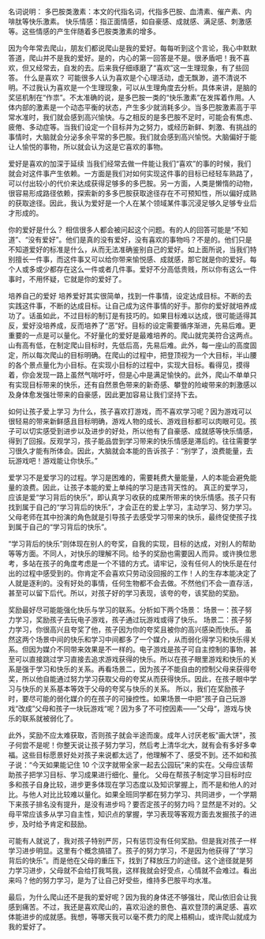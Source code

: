 名词说明：
多巴胺类激素：本文的代指名词，代指多巴胺、血清素、催产素、内啡肽等快乐激素。
快乐情感：指正面情感，如自豪感、成就感、满足感、刺激感等。这些情感的产生伴随着多巴胺类激素的增多。

因为今年常去爬山，朋友们都说爬山是我的爱好。每每听到这个言论，我心中默默答道，爬山并不是我的爱好。是的，内心的第一回答是不是。很矛盾吧！我不喜欢，但又经常去，自发的去。后来我仔细琢磨了“喜欢”这一生理现象，有了些回答。
什么是喜欢？
可能很多人认为喜欢是个心理活动，虚无飘渺，道不清说不明。不过我认为喜欢是一个生理现象，可以从生理角度去分析。具体来讲，是脑的奖惩机制在“作祟”。不太准确的说，是多巴胺一类的“快乐激素”在发挥着作用。人体内部的激素是一个动态平衡的状态，产生多少就消耗多少。当多巴胺激素高于平常水准时，我们就会感到高兴愉快。与之相反的是多巴胺不足时，可能会有焦虑、疲倦、多动症等。当我们设定一个目标并为之努力，或经历新鲜、刺激、有挑战的事情时，大脑就会分泌多余平常的多巴胺。我们就会感到高兴愉悦。大脑偏好于能让人愉悦的事物，所以就会认为这是它喜欢的事物。

爱好是喜欢的加深于延续
当我们经常去做一件能让我们“喜欢”的事的时候，我们就会对这件事产生依赖。一方面是我们对如何实现这件事的目标已经轻车熟路了，可以付出较小的代价来达成获得足够多的多巴胺。另一方面，人类是懒惰的动物，很容易形成路径依赖，探索新的多多巴胺获取途径存在不可预知性，所以偏好成熟的获取途径。因此，我认为爱好是一个人在某个领域某件事沉浸足够久足够专业后才形成的。

你的爱好是什么？
相信很多人都会被问起这个问题。有的人的回答可能是“不知道”、“没有爱好”。他们是真的没有爱好，没有喜欢的事物吗？不是的。他们只是不知道爱好的标准是什么，从而无法准确鉴别自己的爱好。如上面所说，当我们特别擅长一件事，而这件事又可以给你带来愉悦感、成就感，那它就是你的爱好。每个人或多或少都存在这么一件或者几件事。爱好不分高低贵贱，所以你有这么一件事时，不用怀疑，它就是你的爱好了。

培养自己的爱好
培养爱好其实很简单，找到一件事情，设定达成目标。不断的去实践这件事，不断的达成目标。让自己成为这件事情的好手。那你的爱好就培养成功了。话虽如此，不过目标的制订是有技巧的。如果目标难以达成，很可能适得其反，爱好没培养成，反而培养了“恶”好。目标的设定需要循序渐进，先易后难。更重要的一点是可以量化。不好量化的爱好是最难培养的。爬山就完美符合这两点。山有高有低，在制定爬山目标时，先低后高，先易后难。此外，每一座山的高度固定，所以每次爬山的目标明确。在爬山的过程中，把登顶视为一个大目标，半山腰的各个景点量化为小目标。在实现小目标的过程中，实现大目标。看得见，摸得着，你会发现一路上虽然气喘吁吁，但是心中是满足愉快的。此外，爬山不单单只有实现目标带来的快乐，还有自然景色带来的新奇感、攀登的险峻带来的刺激感以及身体愈发强壮带来的自豪感，因此更加容易让我们坚持下去。

如何让孩子爱上学习
为什么，孩子喜欢打游戏，而不喜欢学习呢？因为游戏可以很轻易的带来新鲜感且目标明确，游戏人物的成长、游戏目标都可以肉眼可见。孩子可以切实感受到进步以及进步的好处，所以他有了自豪感、成就感等快乐情感，得到了回报。反观学习，孩子能品尝到学习带来的快乐情感是滞后的。往往需要学习很久才能有所体会。因此，大脑就会本能的告诉孩子：“别学了，浪费能量，去玩游戏吧！游戏能让你快乐。”

爱学习不是爱学习的过程。学习是困难的，需要耗费大量能量，人的本能会避免能量的浪费。因此，让孩子本能的爱上单纯的学习是违背天性的。 真正的爱学习，应该是爱“学习背后的快乐”，即认真学习收获的成果所带来的快乐情感。孩子只有找到属于自己的“学习背后的快乐”，才会正在的爱上学习，主动学习、努力学习。父母老师在其中扮演的角色就是引导孩子去感受学习带来的快乐，最终促使孩子找到属于自己的“学习背后的快乐”。

“学习背后的快乐”则体现在别人的夸奖，自我的实现，目标的达成，对别人的帮助等等方面。不同人，对快乐的理解不同。给予的奖励也需要因人而异。或许换位思考，多站在孩子的角度考虑是一个不错的方式。请牢记，没有任何人的快乐是在付出的过程中感受到的。你肯定不会喜欢只劳动没回报的工作！人的生存本能决定了人就是逐利的。没有好处的事情，任何生物都不会去做。不然他们不会一直存活，甚至可以留下后代。所以，对孩子好的学习表现，该夸的夸，该奖励的奖励。

奖励最好尽可能能强化快乐与学习的联系。分析如下两个场景：
场景一：孩子努力学习，奖励孩子去玩电子游戏，孩子通过玩游戏或得了快乐。
场景二：孩子努力学习，你很高兴且夸奖了他，孩子因为你的夸奖且被你的高兴感染而快乐。
虽然这两个场景中间的快乐和学习中间都多了一个媒介，从而弱化得学习和快乐得关系。但因为媒介不同带来效果是不一样的。电子游戏是孩子可自主控制的事物，甚至可以直接跳过学习直接去追求游戏获得的快乐。所以在孩子眼里游戏和快乐的关系是强于学习和快乐的关系。再看场景二，因为孩子不能自由的控制父母来获得夸奖，所以他自能通过努力学习获取父母的夸奖从而获得快乐。因此，在孩子眼中学习与快乐的关系基本等效于父母的夸奖与快乐的关系。
所以，我们在奖励孩子时，要尽可能的弱化媒介的在孩子的可操控性。如果场景一中把”孩子自己玩游戏“改成”父母和孩子一块玩游戏“呢？因为多了不可控因素——”父母“，游戏与快乐的联系就被弱化了。

此外，奖励不应太难获取，否则孩子就会半途而废。成年人讨厌老板"画大饼"，孩子何尝不是呢！你整天说让孩子努力学习，然后考上清华北大，就有会有多好多幸福。这些目标愿景好处对孩子来说都太远了，他理解不了、感受不到。还不如和孩子说：“今天如果能记住 10 个汉字就带全家一起去公园玩”来的实在。父母应该帮助孩子把学习目标、学习成果进行细化、量化。
父母在帮孩子制定学习目标时应多和孩子自身比较，进步更多体现在学习态度以及知识掌握上，而不是和他人的对比。与他人对比比较难以量化。如果全班同学都在努力学习、共同进步，一个学期下来孩子排名没有提升，是没有进步吗？要否定孩子的努力吗？显然是不对的。父母平常应该多从学习自主性，知识点的掌握，学习表现等客观方面去发掘孩子的进步，及时给予肯定和鼓励。

可能有人就说了，我对孩子特别严厉，只有惩罚没有任何奖励。但是我对孩子一样学习进步明显。这里有个概念搞错了。孩子的努力学习，不是因为他获得了”学习背后的快乐“。而是他在父母的重压下，找到了释放压力的途径。这个途径就是努力学习进步，父母就不会给打我骂我，这样我就会好受点，心情就不会难过。看出来吗？他的努力学习，是为了让自己好受些，维持多巴胺平均水准。

最后，为什么爬山还不是我的爱好呢？因为我的身体还不够强壮，爬山依旧会让我感到痛苦。不过，我还是喜欢爬山的，喜欢沿途的景色、喜欢登顶的满足感、喜欢体能进步的成就感。我想，等哪天我可以毫不费力的爬上梧桐山，或许爬山就成为我的爱好了。
